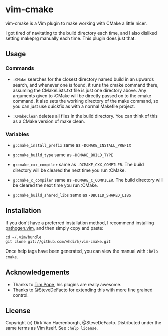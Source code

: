 # vim-cmake

vim-cmake is a Vim plugin to make working with CMake a little nicer.

I got tired of navitating to the build directory each time, and I also 
disliked setting makeprg manually each time. This plugin does just that. 

## Usage

### Commands

 * `:CMake` searches for the closest directory named build in an upwards search,
and whenever one is found, it runs the cmake command there, assuming the CMakeLists.txt
file is just one directory above. Any arguments given to :CMake will be directly passed
on to the cmake command. It also sets the working directory of the make command, so 
you can just use quickfix as with a normal Makefile project.

 * `:CMakeClean` deletes all files in the build directory. You can think of this as a CMake version of make clean.

### Variables

 * `g:cmake_install_prefix` same as `-DCMAKE_INSTALL_PREFIX`

 * `g:cmake_build_type` same as `-DCMAKE_BUILD_TYPE`

 * `g:cmake_cxx_compiler` same as `-DCMAKE_CXX_COMPILER`. The build directory will be cleared the next time you run :CMake.

 * `g:cmake_c_compiler` same as `-DCMAKE_C_COMPILER`. The build directory will be cleared the next time you run :CMake.

 * `g:cmake_build_shared_libs` same as `-DBUILD_SHARED_LIBS`


## Installation

If you don't have a preferred installation method, I recommend
installing [pathogen.vim](https://github.com/tpope/vim-pathogen), and
then simply copy and paste:

    cd ~/.vim/bundle
    git clone git://github.com/vhdirk/vim-cmake.git

Once help tags have been generated, you can view the manual with
`:help cmake`.



## Acknowledgements

 * Thanks to [Tim Pope](http://tpo.pe/), his plugins are really awesome.
 * Thanks to @SteveDeFacto for extending this with more fine grained control.


## License

Copyright (c) Dirk Van Haerenborgh, @SteveDeFacto. Distributed under the same terms as Vim itself.
See `:help license`.
